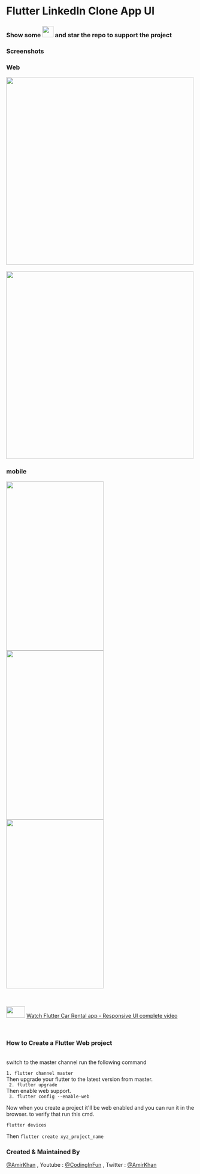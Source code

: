 # Flutter LinkedIn Clone App UI

### Show some  <img src="https://github.githubassets.com/images/icons/emoji/unicode/2764.png" width="30" height="30" />   and star the repo to support the project

### Screenshots


### Web

<p float="left">
  <img src="https://user-images.githubusercontent.com/10207753/90916139-ff6e4500-e3f9-11ea-99d6-c163f0cc2d45.png" height="500" /> 
  
  <br />
  <br />
<img src="https://user-images.githubusercontent.com/10207753/90915595-3e4fcb00-e3f9-11ea-886b-806ae60f277f.png" height="500" /> 
  
  <br />

</p>


### mobile
<p float="left">
<img src="https://user-images.githubusercontent.com/10207753/90918408-09924280-e3fe-11ea-8f14-12f5bde106f4.png" width="260" height="450" /> 

<img src="https://user-images.githubusercontent.com/10207753/90918501-347c9680-e3fe-11ea-8a53-299980caf68b.png" width="260" height="450" />

<img src="https://user-images.githubusercontent.com/10207753/90918498-33e40000-e3fe-11ea-9929-33443ff9dfee.png" width="260" height="450" />

</p>

<br />
<br />
<img src="https://user-images.githubusercontent.com/10207753/84770526-2589fa00-aff1-11ea-83bf-f1255b9371ac.jpg" width="50" height="30" />
<a href="https://youtu.be/jjceXgkeoRc">Watch Flutter Car Rental app - Responsive UI complete video </a>
</p>
<br />

### How to Create a Flutter Web project


 <br />
 switch to the master channel run the following command

 ``1. flutter channel master``  <br />
 Then upgrade your flutter to the latest version from master.  <br />
`` 2. flutter upgrade``  <br />
Then enable web support.  <br />
`` 3. flutter config --enable-web``  <br />

Now when you create a project it'll be web enabled and you can run it in the browser. to verify that run this cmd. <br />

``flutter devices``
 <br />
 
Then
``flutter create xyz_project_name``
 <br />

### Created & Maintained By

[@AmirKhan](https://github.com/amirk3321) , Youtube : [@CodingInFun](https://www.youtube.com/channel/UCO6gMNHYhRqyzbskNh4gG_A) , Twitter  : [@AmirKhan](https://twitter.com/__Meer___)
